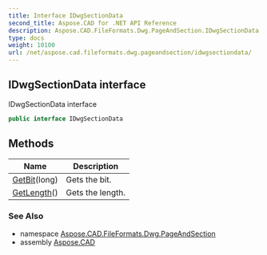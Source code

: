 ```yaml
---
title: Interface IDwgSectionData
second_title: Aspose.CAD for .NET API Reference
description: Aspose.CAD.FileFormats.Dwg.PageAndSection.IDwgSectionData interface. IDwgSectionData interface
type: docs
weight: 10100
url: /net/aspose.cad.fileformats.dwg.pageandsection/idwgsectiondata/
---
```

## IDwgSectionData interface

IDwgSectionData interface

```csharp
public interface IDwgSectionData
```

## Methods

| Name | Description |
| --- | --- |
| [GetBit](../../aspose.cad.fileformats.dwg.pageandsection/idwgsectiondata/getbit/)(long) | Gets the bit. |
| [GetLength](../../aspose.cad.fileformats.dwg.pageandsection/idwgsectiondata/getlength/)() | Gets the length. |

### See Also

* namespace [Aspose.CAD.FileFormats.Dwg.PageAndSection](../../aspose.cad.fileformats.dwg.pageandsection/)
* assembly [Aspose.CAD](../../)


